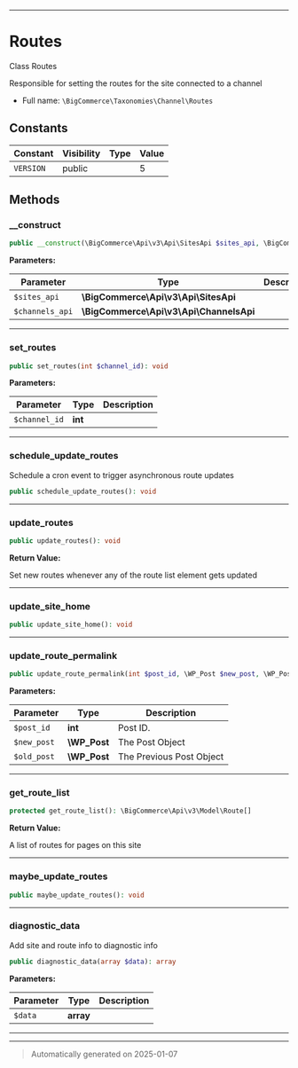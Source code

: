 ***

# Routes

Class Routes

Responsible for setting the routes for the site
connected to a channel

* Full name: `\BigCommerce\Taxonomies\Channel\Routes`


## Constants

| Constant | Visibility | Type | Value |
|:---------|:-----------|:-----|:------|
|`VERSION`|public| |5|


## Methods


### __construct



```php
public __construct(\BigCommerce\Api\v3\Api\SitesApi $sites_api, \BigCommerce\Api\v3\Api\ChannelsApi $channels_api): mixed
```








**Parameters:**

| Parameter | Type | Description |
|-----------|------|-------------|
| `$sites_api` | **\BigCommerce\Api\v3\Api\SitesApi** |  |
| `$channels_api` | **\BigCommerce\Api\v3\Api\ChannelsApi** |  |





***

### set_routes



```php
public set_routes(int $channel_id): void
```








**Parameters:**

| Parameter | Type | Description |
|-----------|------|-------------|
| `$channel_id` | **int** |  |





***

### schedule_update_routes

Schedule a cron event to trigger asynchronous route updates

```php
public schedule_update_routes(): void
```












***

### update_routes



```php
public update_routes(): void
```









**Return Value:**

Set new routes whenever any of the route list element gets updated




***

### update_site_home



```php
public update_site_home(): void
```












***

### update_route_permalink



```php
public update_route_permalink(int $post_id, \WP_Post $new_post, \WP_Post $old_post): mixed
```








**Parameters:**

| Parameter | Type | Description |
|-----------|------|-------------|
| `$post_id` | **int** | Post ID. |
| `$new_post` | **\WP_Post** | The Post Object |
| `$old_post` | **\WP_Post** | The Previous Post Object |





***

### get_route_list



```php
protected get_route_list(): \BigCommerce\Api\v3\Model\Route[]
```









**Return Value:**

A list of routes for pages on this site




***

### maybe_update_routes



```php
public maybe_update_routes(): void
```












***

### diagnostic_data

Add site and route info to diagnostic info

```php
public diagnostic_data(array $data): array
```








**Parameters:**

| Parameter | Type | Description |
|-----------|------|-------------|
| `$data` | **array** |  |





***


***
> Automatically generated on 2025-01-07
